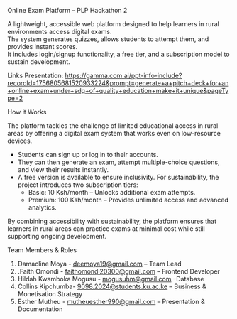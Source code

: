 Online Exam Platform – PLP Hackathon 2

A lightweight, accessible web platform designed to help learners in rural environments access digital exams.  
The system generates quizzes, allows students to attempt them, and provides instant scores.  
It includes login/signup functionality, a free tier, and a subscription model to sustain development.

Links
Presentation: https://gamma.com.ai/ppt-info-include?recordId=1756805681520933224&prompt=generate+a+pitch+deck+for+an+online+exam+under+sdg+of+quality+education+make+it+unique&pageType=2 

How it Works

The platform tackles the challenge of limited educational access in rural areas by offering a digital exam system that works even on low-resource devices.  

- Students can sign up or log in to their accounts.  
- They can then generate an exam, attempt multiple-choice questions, and view their results instantly.  
- A free version is available to ensure inclusivity. For sustainability, the project introduces two subscription tiers:  
  - Basic: 10 Ksh/month – Unlocks additional exam attempts.  
  - Premium: 100 Ksh/month – Provides unlimited access and advanced analytics.  

By combining accessibility with sustainability, the platform ensures that learners in rural areas can practice exams at minimal cost while still supporting ongoing development.

Team Members & Roles
1.	Damacline Moya - deemoya19@gmail.com  – Team Lead 
2.	.Faith Omondi -  faithomondi20300@gmail.com  – Frontend Developer
3.	Hildah Kwamboka Mogusu - mogusuhm@gmail.com  –Database
4.	Collins Kipchumba- 9098.2024@students.ku.ac.ke – Business & Monetisation Strategy
5.	Esther Mutheu - mutheuesther990@gmail.com – Presentation & Documentation
